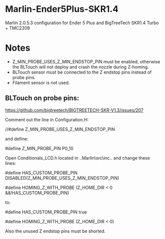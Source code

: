 # Marlin-Ender5Plus-SKR1.4
Marlin 2.0.5.3 configuration for Ender 5 Plus and BigTreeTech SKR1.4 Turbo + TMC2209

# Notes
* Z_MIN_PROBE_USES_Z_MIN_ENDSTOP_PIN must be enabled, otherwise the BLTouch will not deploy and crash the nozzle during Z-homing.
* BLTouch sensor must be connected to the Z endstop pins instead of probe pins.
* Filament sensor is not used.

## BLTouch on probe pins:
https://github.com/bigtreetech/BIGTREETECH-SKR-V1.3/issues/207

Comment out the line in Configuration.H:

//#define Z_MIN_PROBE_USES_Z_MIN_ENDSTOP_PIN

and define:

#define Z_MIN_PROBE_PIN P0_10

Open Conditionals_LCD.h located in ..Marlin\src\inc.. and change these lines:

#define HAS_CUSTOM_PROBE_PIN DISABLED(Z_MIN_PROBE_USES_Z_MIN_ENDSTOP_PIN)

#define HOMING_Z_WITH_PROBE (Z_HOME_DIR < 0 &&!HAS_CUSTOM_PROBE_PIN)

to:

#define HAS_CUSTOM_PROBE_PIN true

#define HOMING_Z_WITH_PROBE (Z_HOME_DIR < 0)

Also the unused Z endstop pins must be shorted.
